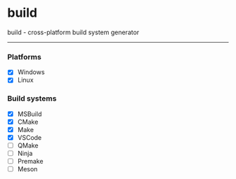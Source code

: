 # build

build - cross-platform build system generator 

***

### Platforms
- [x] Windows
- [x] Linux

### Build systems
- [x] MSBuild
- [x] CMake
- [x] Make
- [x] VSCode
- [ ] QMake
- [ ] Ninja
- [ ] Premake
- [ ] Meson
